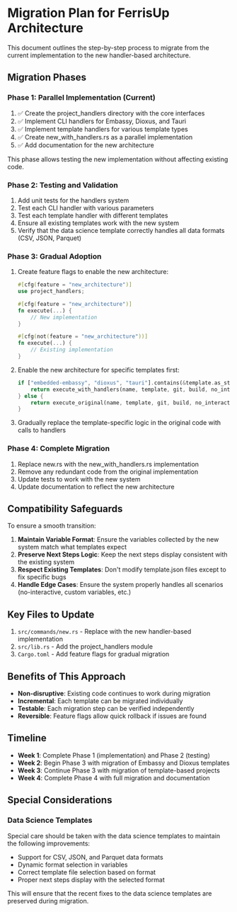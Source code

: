 # Migration Plan for FerrisUp Architecture

This document outlines the step-by-step process to migrate from the current implementation to the new handler-based architecture.

## Migration Phases

### Phase 1: Parallel Implementation (Current)

1. ✅ Create the project_handlers directory with the core interfaces
2. ✅ Implement CLI handlers for Embassy, Dioxus, and Tauri 
3. ✅ Implement template handlers for various template types
4. ✅ Create new_with_handlers.rs as a parallel implementation
5. ✅ Add documentation for the new architecture

This phase allows testing the new implementation without affecting existing code.

### Phase 2: Testing and Validation

1. Add unit tests for the handlers system
2. Test each CLI handler with various parameters
3. Test each template handler with different templates
4. Ensure all existing templates work with the new system
5. Verify that the data science template correctly handles all data formats (CSV, JSON, Parquet)

### Phase 3: Gradual Adoption

1. Create feature flags to enable the new architecture:
   ```rust
   #[cfg(feature = "new_architecture")]
   use project_handlers;
   
   #[cfg(feature = "new_architecture")]
   fn execute(...) {
       // New implementation
   }
   
   #[cfg(not(feature = "new_architecture"))]
   fn execute(...) {
       // Existing implementation
   }
   ```

2. Enable the new architecture for specific templates first:
   ```rust
   if ["embedded-embassy", "dioxus", "tauri"].contains(&template.as_str()) {
       return execute_with_handlers(name, template, git, build, no_interactive, _project_type);
   } else {
       return execute_original(name, template, git, build, no_interactive, _project_type);
   }
   ```

3. Gradually replace the template-specific logic in the original code with calls to handlers

### Phase 4: Complete Migration

1. Replace new.rs with the new_with_handlers.rs implementation
2. Remove any redundant code from the original implementation
3. Update tests to work with the new system
4. Update documentation to reflect the new architecture

## Compatibility Safeguards

To ensure a smooth transition:

1. **Maintain Variable Format**: Ensure the variables collected by the new system match what templates expect
2. **Preserve Next Steps Logic**: Keep the next steps display consistent with the existing system
3. **Respect Existing Templates**: Don't modify template.json files except to fix specific bugs
4. **Handle Edge Cases**: Ensure the system properly handles all scenarios (no-interactive, custom variables, etc.)

## Key Files to Update

1. `src/commands/new.rs` - Replace with the new handler-based implementation
2. `src/lib.rs` - Add the project_handlers module
3. `Cargo.toml` - Add feature flags for gradual migration

## Benefits of This Approach

- **Non-disruptive**: Existing code continues to work during migration
- **Incremental**: Each template can be migrated individually
- **Testable**: Each migration step can be verified independently
- **Reversible**: Feature flags allow quick rollback if issues are found

## Timeline

- **Week 1**: Complete Phase 1 (implementation) and Phase 2 (testing)
- **Week 2**: Begin Phase 3 with migration of Embassy and Dioxus templates
- **Week 3**: Continue Phase 3 with migration of template-based projects
- **Week 4**: Complete Phase 4 with full migration and documentation

## Special Considerations

### Data Science Templates

Special care should be taken with the data science templates to maintain the following improvements:
- Support for CSV, JSON, and Parquet data formats
- Dynamic format selection in variables
- Correct template file selection based on format
- Proper next steps display with the selected format

This will ensure that the recent fixes to the data science templates are preserved during migration.

